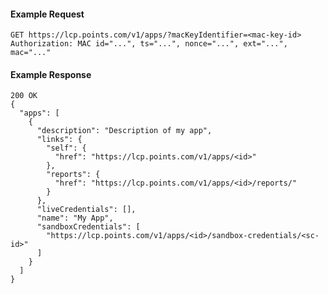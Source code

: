 #### Example Request

    GET https://lcp.points.com/v1/apps/?macKeyIdentifier=<mac-key-id>
    Authorization: MAC id="...", ts="...", nonce="...", ext="...", mac="..."

#### Example Response

    200 OK
    {
      "apps": [
        {
          "description": "Description of my app",
          "links": {
            "self": {
              "href": "https://lcp.points.com/v1/apps/<id>"
            },
            "reports": {
              "href": "https://lcp.points.com/v1/apps/<id>/reports/"
            }
          },
          "liveCredentials": [],
          "name": "My App",
          "sandboxCredentials": [
            "https://lcp.points.com/v1/apps/<id>/sandbox-credentials/<sc-id>"
          ]
        }
      ]
    }






